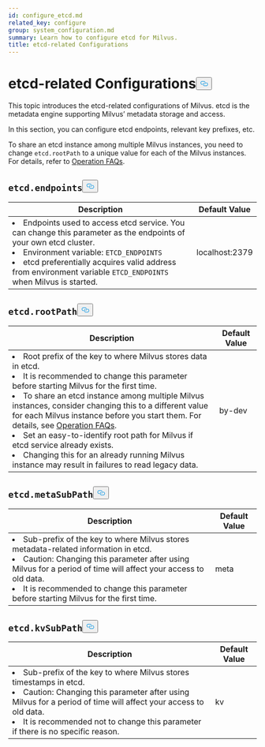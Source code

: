 ```yaml
---
id: configure_etcd.md
related_key: configure
group: system_configuration.md
summary: Learn how to configure etcd for Milvus.
title: etcd-related Configurations
---
```

<h1 id="etcd-related-Configurations" class="common-anchor-header">etcd-related Configurations<button data-href="#etcd-related-Configurations" class="anchor-icon" translate="no">
      <svg translate="no"
        aria-hidden="true"
        focusable="false"
        height="20"
        version="1.1"
        viewBox="0 0 16 16"
        width="16"
      >
        <path
          fill="#0092E4"
          fill-rule="evenodd"
          d="M4 9h1v1H4c-1.5 0-3-1.69-3-3.5S2.55 3 4 3h4c1.45 0 3 1.69 3 3.5 0 1.41-.91 2.72-2 3.25V8.59c.58-.45 1-1.27 1-2.09C10 5.22 8.98 4 8 4H4c-.98 0-2 1.22-2 2.5S3 9 4 9zm9-3h-1v1h1c1 0 2 1.22 2 2.5S13.98 12 13 12H9c-.98 0-2-1.22-2-2.5 0-.83.42-1.64 1-2.09V6.25c-1.09.53-2 1.84-2 3.25C6 11.31 7.55 13 9 13h4c1.45 0 3-1.69 3-3.5S14.5 6 13 6z"
        ></path>
      </svg>
    </button></h1><p>This topic introduces the etcd-related configurations of Milvus. etcd is the metadata engine supporting Milvus’ metadata storage and access.</p>
<p>In this section, you can configure etcd endpoints, relevant key prefixes, etc.</p>
<div class="alert note">
To share an etcd instance among multiple Milvus instances, you need to change <code translate="no">etcd.rootPath</code> to a unique value for each of the Milvus instances. For details, refer to <a href="/docs/ja/operational_faq.md#Can-I-share-an-etcd-instance-among-multiple-Milvus-instances">Operation FAQs</a>.
</div>
<h2 id="etcdendpoints" class="common-anchor-header"><code translate="no">etcd.endpoints</code><button data-href="#etcdendpoints" class="anchor-icon" translate="no">
      <svg translate="no"
        aria-hidden="true"
        focusable="false"
        height="20"
        version="1.1"
        viewBox="0 0 16 16"
        width="16"
      >
        <path
          fill="#0092E4"
          fill-rule="evenodd"
          d="M4 9h1v1H4c-1.5 0-3-1.69-3-3.5S2.55 3 4 3h4c1.45 0 3 1.69 3 3.5 0 1.41-.91 2.72-2 3.25V8.59c.58-.45 1-1.27 1-2.09C10 5.22 8.98 4 8 4H4c-.98 0-2 1.22-2 2.5S3 9 4 9zm9-3h-1v1h1c1 0 2 1.22 2 2.5S13.98 12 13 12H9c-.98 0-2-1.22-2-2.5 0-.83.42-1.64 1-2.09V6.25c-1.09.53-2 1.84-2 3.25C6 11.31 7.55 13 9 13h4c1.45 0 3-1.69 3-3.5S14.5 6 13 6z"
        ></path>
      </svg>
    </button></h2><table id="etcd.endpoints">
  <thead>
    <tr>
      <th class="width80">Description</th>
      <th class="width20">Default Value</th> 
    </tr>
  </thead>
  <tbody>
    <tr>
      <td>
        <li>Endpoints used to access etcd service. You can change this parameter as the endpoints of your own etcd cluster.</li>
        <li>Environment variable: <code translate="no">ETCD_ENDPOINTS</code></li>
        <li>etcd preferentially acquires valid address from environment variable <code translate="no">ETCD_ENDPOINTS</code> when Milvus is started.</li>
      </td>
      <td>localhost:2379</td>
    </tr>
  </tbody>
</table>
<h2 id="etcdrootPath" class="common-anchor-header"><code translate="no">etcd.rootPath</code><button data-href="#etcdrootPath" class="anchor-icon" translate="no">
      <svg translate="no"
        aria-hidden="true"
        focusable="false"
        height="20"
        version="1.1"
        viewBox="0 0 16 16"
        width="16"
      >
        <path
          fill="#0092E4"
          fill-rule="evenodd"
          d="M4 9h1v1H4c-1.5 0-3-1.69-3-3.5S2.55 3 4 3h4c1.45 0 3 1.69 3 3.5 0 1.41-.91 2.72-2 3.25V8.59c.58-.45 1-1.27 1-2.09C10 5.22 8.98 4 8 4H4c-.98 0-2 1.22-2 2.5S3 9 4 9zm9-3h-1v1h1c1 0 2 1.22 2 2.5S13.98 12 13 12H9c-.98 0-2-1.22-2-2.5 0-.83.42-1.64 1-2.09V6.25c-1.09.53-2 1.84-2 3.25C6 11.31 7.55 13 9 13h4c1.45 0 3-1.69 3-3.5S14.5 6 13 6z"
        ></path>
      </svg>
    </button></h2><table id="etcd.rootPath">
  <thead>
    <tr>
      <th class="width80">Description</th>
      <th class="width20">Default Value</th> 
    </tr>
  </thead>
  <tbody>
    <tr>
      <td>
        <li>Root prefix of the key to where Milvus stores data in etcd.</li>
        <li>It is recommended to change this parameter before starting Milvus for the first time.</li>
        <li>To share an etcd instance among multiple Milvus instances, consider changing this to a different value for each Milvus instance before you start them. For details, see <a href="/docs/ja/operational_faq.md#Can-I-share-an-etcd-instance-among-multiple-Milvus-instances">Operation FAQs</a>.</li>
        <li>Set an easy-to-identify root path for Milvus if etcd service already exists.</li>
        <li>Changing this for an already running Milvus instance may result in failures to read legacy data.</li>
      </td>
      <td>by-dev</td>
    </tr>
  </tbody>
</table>
<h2 id="etcdmetaSubPath" class="common-anchor-header"><code translate="no">etcd.metaSubPath</code><button data-href="#etcdmetaSubPath" class="anchor-icon" translate="no">
      <svg translate="no"
        aria-hidden="true"
        focusable="false"
        height="20"
        version="1.1"
        viewBox="0 0 16 16"
        width="16"
      >
        <path
          fill="#0092E4"
          fill-rule="evenodd"
          d="M4 9h1v1H4c-1.5 0-3-1.69-3-3.5S2.55 3 4 3h4c1.45 0 3 1.69 3 3.5 0 1.41-.91 2.72-2 3.25V8.59c.58-.45 1-1.27 1-2.09C10 5.22 8.98 4 8 4H4c-.98 0-2 1.22-2 2.5S3 9 4 9zm9-3h-1v1h1c1 0 2 1.22 2 2.5S13.98 12 13 12H9c-.98 0-2-1.22-2-2.5 0-.83.42-1.64 1-2.09V6.25c-1.09.53-2 1.84-2 3.25C6 11.31 7.55 13 9 13h4c1.45 0 3-1.69 3-3.5S14.5 6 13 6z"
        ></path>
      </svg>
    </button></h2><table id="etcd.metaSubPath">
  <thead>
    <tr>
      <th class="width80">Description</th>
      <th class="width20">Default Value</th> 
    </tr>
  </thead>
  <tbody>
    <tr>
      <td>
        <li>Sub-prefix of the key to where Milvus stores metadata-related information in etcd.</li>
        <li>Caution: Changing this parameter after using Milvus for a period of time will affect your access to old data.</li>
        <li>It is recommended to change this parameter before starting Milvus for the first time.</li>
      </td>
      <td>meta</td>
    </tr>
  </tbody>
</table>
<h2 id="etcdkvSubPath" class="common-anchor-header"><code translate="no">etcd.kvSubPath</code><button data-href="#etcdkvSubPath" class="anchor-icon" translate="no">
      <svg translate="no"
        aria-hidden="true"
        focusable="false"
        height="20"
        version="1.1"
        viewBox="0 0 16 16"
        width="16"
      >
        <path
          fill="#0092E4"
          fill-rule="evenodd"
          d="M4 9h1v1H4c-1.5 0-3-1.69-3-3.5S2.55 3 4 3h4c1.45 0 3 1.69 3 3.5 0 1.41-.91 2.72-2 3.25V8.59c.58-.45 1-1.27 1-2.09C10 5.22 8.98 4 8 4H4c-.98 0-2 1.22-2 2.5S3 9 4 9zm9-3h-1v1h1c1 0 2 1.22 2 2.5S13.98 12 13 12H9c-.98 0-2-1.22-2-2.5 0-.83.42-1.64 1-2.09V6.25c-1.09.53-2 1.84-2 3.25C6 11.31 7.55 13 9 13h4c1.45 0 3-1.69 3-3.5S14.5 6 13 6z"
        ></path>
      </svg>
    </button></h2><table id="etcd.kvSubPath">
  <thead>
    <tr>
      <th class="width80">Description</th>
      <th class="width20">Default Value</th> 
    </tr>
  </thead>
  <tbody>
    <tr>
      <td>
        <li>Sub-prefix of the key to where Milvus stores timestamps in etcd.</li>
        <li>Caution: Changing this parameter after using Milvus for a period of time will affect your access to old data.</li>
        <li>It is recommended not to change this parameter if there is no specific reason.</li>
      </td>
      <td>kv</td>
    </tr>
  </tbody>
</table>
